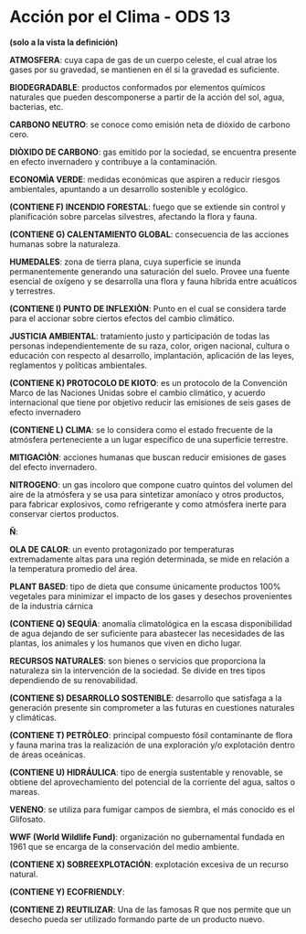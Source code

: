 #  Acción por el Clima - ODS 13
**(solo a la vista la definición)**

**ATMOSFERA**: cuya capa de gas de un cuerpo celeste, el cual atrae los gases por su gravedad, se mantienen en él si la gravedad es suficiente. 
 
**BIODEGRADABLE**: productos conformados por elementos químicos naturales que pueden descomponerse a partir de la acción del sol, agua, bacterias, etc.

**CARBONO NEUTRO**:  se conoce como emisión neta de dióxido de carbono cero.

**DIÒXIDO DE CARBONO**: gas emitido por la sociedad, se encuentra presente en efecto invernadero y contribuye a la contaminación.

**ECONOMÌA VERDE**: medidas económicas que aspiren a reducir riesgos ambientales, apuntando a un desarrollo sostenible y ecológico. 

**(CONTIENE F) INCENDIO FORESTAL**: fuego que se extiende sin control y planificación sobre parcelas silvestres, afectando la flora y fauna. 

**(CONTIENE G) CALENTAMIENTO GLOBAL**: consecuencia de las acciones humanas sobre la naturaleza.

**HUMEDALES**:  zona de tierra plana, cuya superficie se inunda permanentemente generando una saturación del suelo. Provee una fuente esencial de oxígeno y se desarrolla una flora y fauna híbrida entre acuáticos y terrestres.

**(CONTIENE I) PUNTO DE INFLEXIÒN**: Punto en el cual se considera tarde para el accionar sobre ciertos efectos del cambio climático.

**JUSTICIA AMBIENTAL**: tratamiento justo y participación de todas las personas independientemente de su raza, color, origen nacional, cultura o educación con respecto al desarrollo, implantación, aplicación de las leyes, reglamentos y políticas ambientales.

**(CONTIENE K) PROTOCOLO DE KIOTO**:  es un protocolo de la Convención Marco de las Naciones Unidas sobre el cambio climático, y acuerdo internacional que tiene por objetivo reducir las emisiones de seis gases de efecto invernadero
 
 **(CONTIENE L) CLIMA**: se lo considera como el estado frecuente de la atmósfera perteneciente a un lugar específico de una superficie terrestre.
 
 **MITIGACIÒN**: acciones humanas que buscan reducir emisiones de gases del efecto invernadero.
 
 **NITROGENO**: un gas incoloro que compone cuatro quintos del volumen del aire de la atmósfera y se usa para sintetizar amoníaco y otros productos, para fabricar explosivos, como refrigerante y como atmósfera inerte para conservar ciertos productos.
 
 **Ñ**:
 
 **OLA DE CALOR**: un evento protagonizado por temperaturas extremadamente altas para una región determinada, se mide en relación a la temperatura promedio del área.
 
 **PLANT BASED**: tipo de dieta que consume únicamente productos 100% vegetales para minimizar el impacto de los gases y desechos provenientes de la industria cárnica
 
**(CONTIENE Q) SEQUÌA**: anomalía climatológica en la escasa disponibilidad de agua dejando de ser suficiente para abastecer las necesidades de las plantas, los animales y los humanos que viven en dicho lugar.

**RECURSOS NATURALES**: son bienes o servicios que proporciona la naturaleza sin la intervención de la sociedad. Se divide en tres tipos dependiendo de su renovabilidad.
 
**(CONTIENE S) DESARROLLO SOSTENIBLE**: desarrollo que satisfaga a la generación presente sin comprometer a las futuras en cuestiones naturales y climáticas.

**(CONTIENE T) PETRÒLEO**: principal compuesto fósil contaminante de flora y fauna marina tras la realización de una exploración y/o explotación dentro de áreas oceánicas. 

**(CONTIENE U) HIDRÁULICA**: tipo de energía sustentable y renovable, se obtiene del aprovechamiento del potencial de la corriente del agua, saltos o mareas. 


**VENENO**: se utiliza para fumigar campos de siembra, el más conocido es el Glifosato.

**WWF (World Wildlife Fund)**: organización no gubernamental fundada en 1961 que se encarga de la conservación del medio ambiente.

**(CONTIENE X) SOBREEXPLOTACIÓN**: explotación excesiva de un recurso natural.

 
**(CONTIENE Y) ECOFRIENDLY**:  

**(CONTIENE Z) REUTILIZAR**:  Una de las famosas R que nos permite que un desecho pueda ser utilizado formando parte de un producto nuevo.




